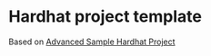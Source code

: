 # Hardhat project template

Based on [Advanced Sample Hardhat Project](./docs/README-of-advanced-sample-hardhat-project.md)
